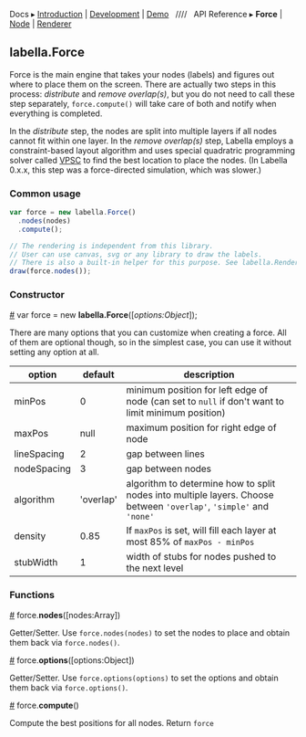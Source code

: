 Docs ▸
[Introduction](../README.md) |
[Development](Development.md) |
[Demo](http://twitter.github.io/labella.js/)
&nbsp;&nbsp;////&nbsp;&nbsp;
API Reference ▸
**Force** |
[Node](Node.md) |
[Renderer](Renderer.md)

## labella.Force

Force is the main engine that takes your nodes (labels) and figures out where to place them on the screen.
There are actually two steps in this process: *distribute* and *remove overlap(s)*, but you do not need to call these step separately, ```force.compute()``` will take care of both and notify when everything is completed.

In the *distribute* step, the nodes are split into multiple layers if all nodes cannot fit within one layer. In the *remove overlap(s)* step, Labella employs a constraint-based layout algorithm and uses special quadratric programming solver called [VPSC](https://github.com/tgdwyer/WebCola/wiki/What-is-VPSC%3F) to find the best location to place the nodes. (In Labella 0.x.x, this step was a force-directed simulation, which was slower.)

### Common usage

```javascript
var force = new labella.Force()
  .nodes(nodes)
  .compute();

// The rendering is independent from this library.
// User can use canvas, svg or any library to draw the labels.
// There is also a built-in helper for this purpose. See labella.Renderer
draw(force.nodes());
```

### Constructor

<a name="constructor" href="#constructor">#</a> var force = new **labella.Force**([*options:Object*]);

There are many options that you can customize when creating a force. All of them are optional though, so in the simplest case, you can use it without setting any option at all.

| option  | default | description |
| ------- | ------- | ----------- |
| minPos  | 0       | minimum position for left edge of node (can set to `null` if don't want to limit minimum position) |
| maxPos  | null    | maximum position for right edge of node |
| lineSpacing | 2   | gap between lines |
| nodeSpacing | 3   | gap between nodes |
| algorithm | 'overlap' | algorithm to determine how to split nodes into multiple layers. Choose between ```'overlap'```, ```'simple'``` and ```'none'``` |
| density | 0.85 | If ```maxPos``` is set, will fill each layer at most 85% of ```maxPos - minPos``` |
| stubWidth | 1 | width of stubs for nodes pushed to the next level |

### Functions

<a name="nodes" href="#nodes">#</a> force.**nodes**([nodes:Array])

Getter/Setter. Use ```force.nodes(nodes)``` to set the nodes to place and obtain them back via ```force.nodes()```.

<a name="options" href="#options">#</a> force.**options**([options:Object])

Getter/Setter. Use ```force.options(options)``` to set the options and obtain them back via ```force.options()```.

<a name="compute" href="#compute">#</a> force.**compute**()

Compute the best positions for all nodes. Return `force`

